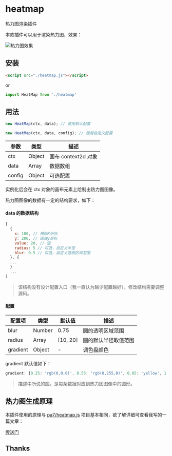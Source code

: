 # heatmap
热力图渲染插件

本款插件可以用于渲染热力图，效果：

![热力图效果](https://user-images.githubusercontent.com/2509085/32117445-f5d964a6-bb80-11e7-9d32-d055850096c3.jpg)

## 安装

```html
<script src="./heatmap.js"></script>
```

or 

```javascript
import HeatMap from './heatmap'
```

## 用法

```javascript
new HeatMap(ctx, data); // 使用默认配置

new HeatMap(ctx, data, config); // 使用自定义配置
```

参数 | 类型 | 描述
---- | ---- | ----
ctx | Object| 画布 context2d 对象
data | Array | 数据数组
config | Object | 可选配置

实例化后会在 ctx 对象的画布元素上绘制出热力图图像。

热力图图像的数据有一定的结构要求，如下：

#### data 的数据结构

```javascript
[
  {
    x: 100, // 横轴X坐标
    y: 200, // 纵轴y坐标
    value: 20, // 值
    radius: 5 // 可选，自定义半径
    blur: 0.5 // 可选，自定义透明区域范围
  }, {
  ...
  }
  ...
]
```

> 该结构没有设计配置入口（我一直认为越少配置越好），修改结构需要调整源码。

#### 配置

配置项 | 类型 | 默认值 | 描述
---- | ---- | ---- | ----
blur | Number | 0.75 | 圆的透明区域范围
radius | Array | [10, 20] | 圆的默认半径取值范围
gradient | Object | - | 调色盘颜色

gradient 默认值如下：

```javascript
gradient: {0.25: 'rgb(0,0,0)', 0.55: 'rgb(0,255,0)', 0.85: 'yellow', 1.0: 'rgb(255,0,0)'}
```

> 描述中所说的圆，是每条数据对应到热力图图像中的圆形。

## 热力图生成原理

本插件使用的原理与 [pa7/heatmap.js](https://github.com/pa7/heatmap.js) 项目基本相同，欲了解详细可查看我写的一篇文章：

[传送门](https://github.com/ajccom/blog/issues/2)

## Thanks



